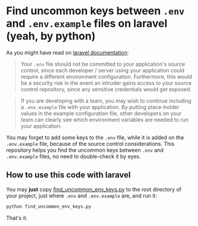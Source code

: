 # Find uncommon keys between `.env` and `.env.example` files on laravel (yeah, by python)

As you might have read on [laravel documentation](https://laravel.com/docs/5.6/configuration#environment-configuration):  
  

> Your `.env` file should not be committed to your application's source control, since each developer / server using your application could require a different environment configuration. Furthermore, this would be a security risk in the event an intruder gains access to your source control repository, since any sensitive credentials would get exposed.

> If you are developing with a team, you may wish to continue including a `.env.example` file with your application. By putting place-holder values in the example configuration file, other developers on your team can clearly see which environment variables are needed to run your application.

You may forget to add some keys to the `.env` file, while it is added on the `.env.example` file, because of the source control considerations. This repository helps you find the uncommon keys between `.env` and `.env.example` files, no need to double-check it by eyes.

## How to use this code with laravel
You may **just** copy [find_uncommon_env_keys.py](https://github.com/MajidAlaeinia/uncommon_env_keys_in_laravel/blob/master/find_uncommon_env_keys.py) to the root directory of your project, just where `.env` and `.env.example` are, and run it:  
  
```python
python find_uncommon_env_keys.py
```

That's it.
